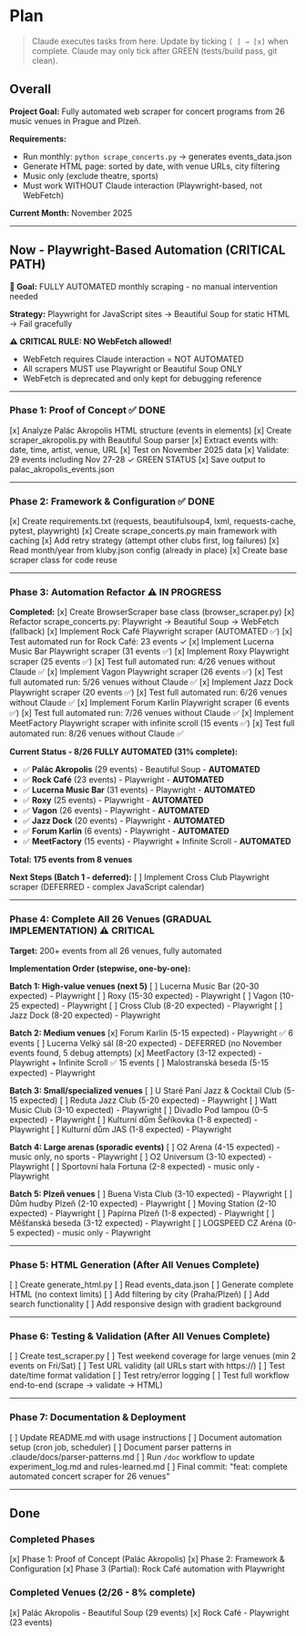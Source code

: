 # Plan

> Claude executes tasks from here. Update by ticking `[ ] → [x]` when complete.
> Claude may only tick after GREEN (tests/build pass, git clean).


## Overall

**Project Goal:** Fully automated web scraper for concert programs from 26 music venues in Prague and Plzeň.

**Requirements:**
- Run monthly: `python scrape_concerts.py` → generates events_data.json
- Generate HTML page: sorted by date, with venue URLs, city filtering
- Music only (exclude theatre, sports)
- Must work WITHOUT Claude interaction (Playwright-based, not WebFetch)

**Current Month:** November 2025

---

## Now - Playwright-Based Automation (CRITICAL PATH)

**🎯 Goal:** FULLY AUTOMATED monthly scraping - no manual intervention needed

**Strategy:** Playwright for JavaScript sites → Beautiful Soup for static HTML → Fail gracefully

**⚠️ CRITICAL RULE: NO WebFetch allowed!**
- WebFetch requires Claude interaction = NOT AUTOMATED
- All scrapers MUST use Playwright or Beautiful Soup ONLY
- WebFetch is deprecated and only kept for debugging reference

---

### Phase 1: Proof of Concept ✅ DONE
[x] Analyze Palác Akropolis HTML structure (events in <td> elements)
[x] Create scraper_akropolis.py with Beautiful Soup parser
[x] Extract events with: date, time, artist, venue, URL
[x] Test on November 2025 data
[x] Validate: 29 events including Nov 27-28 ✓ GREEN STATUS
[x] Save output to palac_akropolis_events.json

---

### Phase 2: Framework & Configuration ✅ DONE
[x] Create requirements.txt (requests, beautifulsoup4, lxml, requests-cache, pytest, playwright)
[x] Create scrape_concerts.py main framework with caching
[x] Add retry strategy (attempt other clubs first, log failures)
[x] Read month/year from kluby.json config (already in place)
[x] Create base scraper class for code reuse

---

### Phase 3: Automation Refactor ⚠️ IN PROGRESS

**Completed:**
[x] Create BrowserScraper base class (browser_scraper.py)
[x] Refactor scrape_concerts.py: Playwright → Beautiful Soup → WebFetch (fallback)
[x] Implement Rock Café Playwright scraper (AUTOMATED ✅)
[x] Test automated run for Rock Café: 23 events ✓
[x] Implement Lucerna Music Bar Playwright scraper (31 events ✅)
[x] Implement Roxy Playwright scraper (25 events ✅)
[x] Test full automated run: 4/26 venues without Claude ✅
[x] Implement Vagon Playwright scraper (26 events ✅)
[x] Test full automated run: 5/26 venues without Claude ✅
[x] Implement Jazz Dock Playwright scraper (20 events ✅)
[x] Test full automated run: 6/26 venues without Claude ✅
[x] Implement Forum Karlín Playwright scraper (6 events ✅)
[x] Test full automated run: 7/26 venues without Claude ✅
[x] Implement MeetFactory Playwright scraper with infinite scroll (15 events ✅)
[x] Test full automated run: 8/26 venues without Claude ✅

**Current Status - 8/26 FULLY AUTOMATED (31% complete):**
- ✅ **Palác Akropolis** (29 events) - Beautiful Soup - **AUTOMATED**
- ✅ **Rock Café** (23 events) - Playwright - **AUTOMATED**
- ✅ **Lucerna Music Bar** (31 events) - Playwright - **AUTOMATED**
- ✅ **Roxy** (25 events) - Playwright - **AUTOMATED**
- ✅ **Vagon** (26 events) - Playwright - **AUTOMATED**
- ✅ **Jazz Dock** (20 events) - Playwright - **AUTOMATED**
- ✅ **Forum Karlín** (6 events) - Playwright - **AUTOMATED**
- ✅ **MeetFactory** (15 events) - Playwright + Infinite Scroll - **AUTOMATED**

**Total: 175 events from 8 venues**

**Next Steps (Batch 1 - deferred):**
[ ] Implement Cross Club Playwright scraper (DEFERRED - complex JavaScript calendar)

---

### Phase 4: Complete All 26 Venues (GRADUAL IMPLEMENTATION) ⚠️ CRITICAL

**Target:** 200+ events from all 26 venues, fully automated

**Implementation Order (stepwise, one-by-one):**

**Batch 1: High-value venues (next 5)**
[ ] Lucerna Music Bar (20-30 expected) - Playwright
[ ] Roxy (15-30 expected) - Playwright
[ ] Vagon (10-25 expected) - Playwright
[ ] Cross Club (8-20 expected) - Playwright
[ ] Jazz Dock (8-20 expected) - Playwright

**Batch 2: Medium venues**
[x] Forum Karlín (5-15 expected) - Playwright ✅ 6 events
[ ] Lucerna Velký sál (8-20 expected) - DEFERRED (no November events found, 5 debug attempts)
[x] MeetFactory (3-12 expected) - Playwright + Infinite Scroll ✅ 15 events
[ ] Malostranská beseda (5-15 expected) - Playwright

**Batch 3: Small/specialized venues**
[ ] U Staré Paní Jazz & Cocktail Club (5-15 expected)
[ ] Reduta Jazz Club (5-20 expected) - Playwright
[ ] Watt Music Club (3-10 expected) - Playwright
[ ] Divadlo Pod lampou (0-5 expected) - Playwright
[ ] Kulturní dům Šeříkovka (1-8 expected) - Playwright
[ ] Kulturní dům JAS (1-8 expected) - Playwright

**Batch 4: Large arenas (sporadic events)**
[ ] O2 Arena (4-15 expected) - music only, no sports - Playwright
[ ] O2 Universum (3-10 expected) - Playwright
[ ] Sportovní hala Fortuna (2-8 expected) - music only - Playwright

**Batch 5: Plzeň venues**
[ ] Buena Vista Club (3-10 expected) - Playwright
[ ] Dům hudby Plzeň (2-10 expected) - Playwright
[ ] Moving Station (2-10 expected) - Playwright
[ ] Papírna Plzeň (1-8 expected) - Playwright
[ ] Měšťanská beseda (3-12 expected) - Playwright
[ ] LOGSPEED CZ Aréna (0-5 expected) - music only - Playwright

---

### Phase 5: HTML Generation (After All Venues Complete)
[ ] Create generate_html.py
[ ] Read events_data.json
[ ] Generate complete HTML (no context limits)
[ ] Add filtering by city (Praha/Plzeň)
[ ] Add search functionality
[ ] Add responsive design with gradient background

---

### Phase 6: Testing & Validation (After All Venues Complete)
[ ] Create test_scraper.py
[ ] Test weekend coverage for large venues (min 2 events on Fri/Sat)
[ ] Test URL validity (all URLs start with https://)
[ ] Test date/time format validation
[ ] Test retry/error logging
[ ] Test full workflow end-to-end (scrape → validate → HTML)

---

### Phase 7: Documentation & Deployment
[ ] Update README.md with usage instructions
[ ] Document automation setup (cron job, scheduler)
[ ] Document parser patterns in .claude/docs/parser-patterns.md
[ ] Run `/doc` workflow to update experiment_log.md and rules-learned.md
[ ] Final commit: "feat: complete automated concert scraper for 26 venues"

---

## Done

### Completed Phases
[x] Phase 1: Proof of Concept (Palác Akropolis)
[x] Phase 2: Framework & Configuration
[x] Phase 3 (Partial): Rock Café automation with Playwright

### Completed Venues (2/26 - 8% complete)
[x] Palác Akropolis - Beautiful Soup (29 events)
[x] Rock Café - Playwright (23 events) 